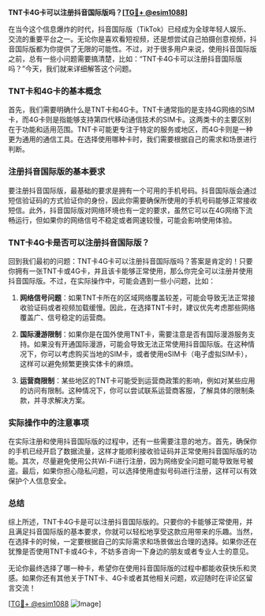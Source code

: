 **TNT卡4G卡可以注册抖音国际版吗？[[TG💪+ @esim1088](https://t.me/s/esim1088)]**

在当今这个信息爆炸的时代，抖音国际版（TikTok）已经成为全球年轻人娱乐、交流的重要平台之一。无论你是喜欢看短视频，还是想尝试自己拍摄创意视频，抖音国际版都为你提供了无限的可能性。不过，对于很多用户来说，使用抖音国际版之前，总有一些小问题需要搞清楚，比如：“TNT卡4G卡可以注册抖音国际版吗？”今天，我们就来详细解答这个问题。

### TNT卡和4G卡的基本概念

首先，我们需要明确什么是TNT卡和4G卡。TNT卡通常指的是支持4G网络的SIM卡，而4G卡则是指能够支持第四代移动通信技术的SIM卡。这两类卡的主要区别在于功能和适用范围。TNT卡可能更专注于特定的服务或地区，而4G卡则是一种更为通用的通信工具。在选择使用哪种卡时，我们需要根据自己的需求和场景进行判断。

### 注册抖音国际版的基本要求

要注册抖音国际版，最基础的要求是拥有一个可用的手机号码。抖音国际版会通过短信验证码的方式验证你的身份，因此你需要确保所使用的手机号码能够正常接收短信。此外，抖音国际版对网络环境也有一定的要求，虽然它可以在4G网络下流畅运行，但如果你的网络信号不稳定或者网速较慢，可能会影响使用体验。

### TNT卡4G卡是否可以注册抖音国际版？

回到我们最初的问题：TNT卡4G卡可以注册抖音国际版吗？答案是肯定的！只要你拥有一张TNT卡或4G卡，并且该卡能够正常使用，那么你完全可以注册并使用抖音国际版。不过，在实际操作中，可能会遇到一些小问题，比如：

1. **网络信号问题**：如果TNT卡所在的区域网络覆盖较差，可能会导致无法正常接收验证码或者视频加载缓慢。因此，在选择TNT卡时，建议优先考虑那些网络覆盖广、信号稳定的运营商。
   
2. **国际漫游限制**：如果你是在国外使用TNT卡，需要注意是否有国际漫游服务支持。如果没有开通国际漫游，可能会导致无法正常使用抖音国际版。在这种情况下，你可以考虑购买当地的SIM卡，或者使用eSIM卡（电子虚拟SIM卡），这样可以避免频繁更换实体卡的麻烦。

3. **运营商限制**：某些地区的TNT卡可能受到运营商政策的影响，例如对某些应用的访问有限制。这种情况下，你可以尝试联系运营商客服，了解具体的限制条款，并寻求解决方案。

### 实际操作中的注意事项

在实际注册和使用抖音国际版的过程中，还有一些需要注意的地方。首先，确保你的手机已经开启了数据流量，这样才能顺利接收验证码并正常使用抖音国际版的功能。其次，尽量避免使用公共Wi-Fi进行注册，因为网络安全问题可能导致账号被盗。最后，如果你担心隐私问题，可以选择使用虚拟号码进行注册，这样可以有效保护个人信息安全。

### 总结

综上所述，TNT卡4G卡是可以注册抖音国际版的。只要你的卡能够正常使用，并且满足抖音国际版的基本要求，你就可以轻松地享受这款应用带来的乐趣。当然，在选择卡的时候，一定要根据自己的实际需求和场景做出合理的选择。如果你还在犹豫是否使用TNT卡或4G卡，不妨多咨询一下身边的朋友或者专业人士的意见。

无论你最终选择了哪一种卡，希望你在使用抖音国际版的过程中都能收获快乐和灵感。如果你还有其他关于TNT卡、4G卡或者其他相关问题，欢迎随时在评论区留言交流！

[[TG💪+ @esim1088](https://t.me/s/esim1088) ![Image](https://i.postimg.cc/4NQfJmqS/Snipaste-2025-05-13-00-14-12.png)]